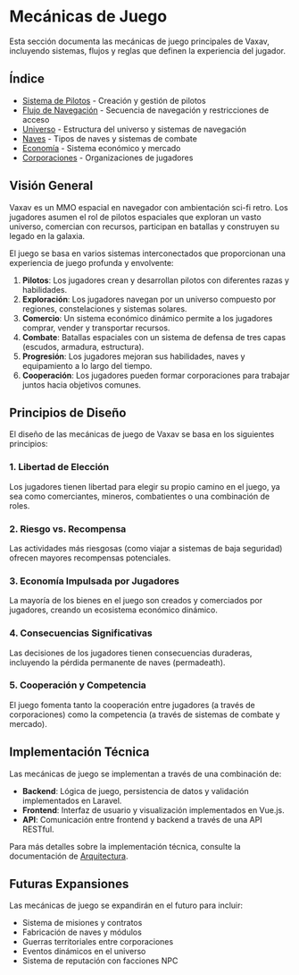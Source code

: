 # Mecánicas de Juego

Esta sección documenta las mecánicas de juego principales de Vaxav, incluyendo sistemas, flujos y reglas que definen la experiencia del jugador.

## Índice

- [Sistema de Pilotos](./pilots.md) - Creación y gestión de pilotos
- [Flujo de Navegación](./navigation-flow.md) - Secuencia de navegación y restricciones de acceso
- [Universo](./universe.md) - Estructura del universo y sistemas de navegación
- [Naves](./ships.md) - Tipos de naves y sistemas de combate
- [Economía](./economy.md) - Sistema económico y mercado
- [Corporaciones](./corporations.md) - Organizaciones de jugadores

## Visión General

Vaxav es un MMO espacial en navegador con ambientación sci-fi retro. Los jugadores asumen el rol de pilotos espaciales que exploran un vasto universo, comercian con recursos, participan en batallas y construyen su legado en la galaxia.

El juego se basa en varios sistemas interconectados que proporcionan una experiencia de juego profunda y envolvente:

1. **Pilotos**: Los jugadores crean y desarrollan pilotos con diferentes razas y habilidades.
2. **Exploración**: Los jugadores navegan por un universo compuesto por regiones, constelaciones y sistemas solares.
3. **Comercio**: Un sistema económico dinámico permite a los jugadores comprar, vender y transportar recursos.
4. **Combate**: Batallas espaciales con un sistema de defensa de tres capas (escudos, armadura, estructura).
5. **Progresión**: Los jugadores mejoran sus habilidades, naves y equipamiento a lo largo del tiempo.
6. **Cooperación**: Los jugadores pueden formar corporaciones para trabajar juntos hacia objetivos comunes.

## Principios de Diseño

El diseño de las mecánicas de juego de Vaxav se basa en los siguientes principios:

### 1. Libertad de Elección
Los jugadores tienen libertad para elegir su propio camino en el juego, ya sea como comerciantes, mineros, combatientes o una combinación de roles.

### 2. Riesgo vs. Recompensa
Las actividades más riesgosas (como viajar a sistemas de baja seguridad) ofrecen mayores recompensas potenciales.

### 3. Economía Impulsada por Jugadores
La mayoría de los bienes en el juego son creados y comerciados por jugadores, creando un ecosistema económico dinámico.

### 4. Consecuencias Significativas
Las decisiones de los jugadores tienen consecuencias duraderas, incluyendo la pérdida permanente de naves (permadeath).

### 5. Cooperación y Competencia
El juego fomenta tanto la cooperación entre jugadores (a través de corporaciones) como la competencia (a través de sistemas de combate y mercado).

## Implementación Técnica

Las mecánicas de juego se implementan a través de una combinación de:

- **Backend**: Lógica de juego, persistencia de datos y validación implementados en Laravel.
- **Frontend**: Interfaz de usuario y visualización implementados en Vue.js.
- **API**: Comunicación entre frontend y backend a través de una API RESTful.

Para más detalles sobre la implementación técnica, consulte la documentación de [Arquitectura](../architecture/README.md).

## Futuras Expansiones

Las mecánicas de juego se expandirán en el futuro para incluir:

- Sistema de misiones y contratos
- Fabricación de naves y módulos
- Guerras territoriales entre corporaciones
- Eventos dinámicos en el universo
- Sistema de reputación con facciones NPC
